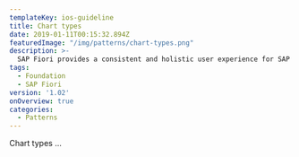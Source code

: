 ```yaml
---
templateKey: ios-guideline
title: Chart types
date: 2019-01-11T00:15:32.894Z
featuredImage: "/img/patterns/chart-types.png"
description: >-
  SAP Fiori provides a consistent and holistic user experience for SAP software. By creating visually pleasing designs with a strong focus on ease of use, the experience is intuitive and simple, across all devices. With effortless interaction patterns, the SAP Fiori UX is designed for a powerful impact across your enterprise.
tags:
  - Foundation
  - SAP Fiori
version: '1.02'
onOverview: true
categories:
  - Patterns
---
```





Chart types ...
